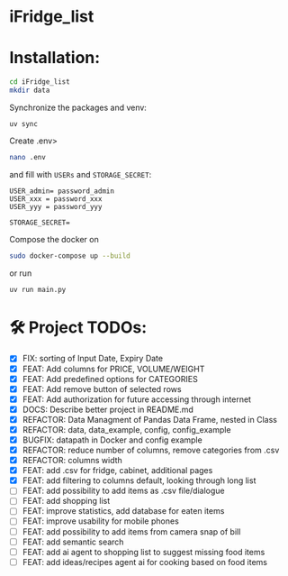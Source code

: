 # iFridge_list

# Installation:
```bash
cd iFridge_list
mkdir data
```

Synchronize the packages and venv:
```
uv sync
```

Create .env>
```bash
nano .env
```
and fill with `USERs` and `STORAGE_SECRET`:

```
USER_admin= password_admin
USER_xxx = password_xxx 
USER_yyy = password_yyy

STORAGE_SECRET= 
````

Compose the docker on

```bash
sudo docker-compose up --build
```

or run 
```python
uv run main.py
```

# 🛠 Project TODOs:
- [x] FIX: sorting of Input Date, Expiry Date
- [x] FEAT: Add columns for PRICE, VOLUME/WEIGHT
- [x] FEAT: Add predefined options for CATEGORIES
- [x] FEAT: Add remove button of selected rows
- [x] FEAT: Add authorization for future accessing through internet
- [x] DOCS: Describe better project in README.md
- [x] REFACTOR: Data Managment of Pandas Data Frame, nested in Class
- [x] REFACTOR: data, data_example, config, config_example
- [x] BUGFIX: datapath in Docker and config example
- [x] REFACTOR: reduce number of columns, remove categories from .csv
- [x] REFACTOR: columns width
- [x] FEAT: add .csv for fridge, cabinet, additional pages
- [x] FEAT: add filtering to columns default, looking through long list
- [ ] FEAT: add possibility to add items as .csv file/dialogue
- [ ] FEAT: add shopping list
- [ ] FEAT: improve statistics, add database for eaten items
- [ ] FEAT: improve usability for mobile phones
- [ ] FEAT: add possibility to add items from camera snap of bill
- [ ] FEAT: add semantic search
- [ ] FEAT: add ai agent to shopping list to suggest missing food items
- [ ] FEAT: add ideas/recipes agent ai for cooking based on food items